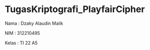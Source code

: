 # TugasKriptografi_PlayfairCipher

Nama  : Dzaky Alaudin Malik

NIM   : 312210495

Kelas : TI 22 A5
